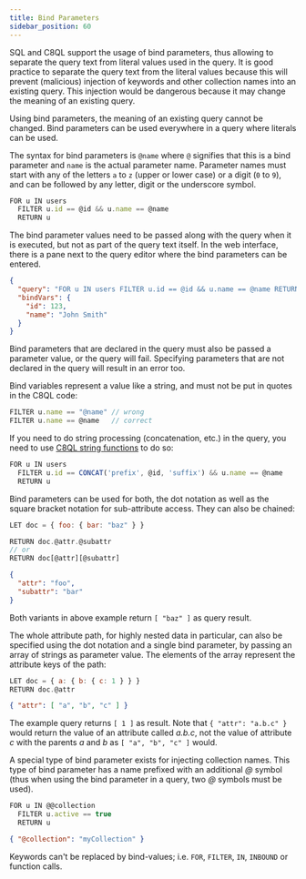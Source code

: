 ```yaml
---
title: Bind Parameters
sidebar_position: 60
---
```


SQL and C8QL support the usage of bind parameters, thus allowing to separate the query text from literal values used in the query. It is good practice to separate the query text from the literal values because this will prevent (malicious) injection of keywords and other collection names into an existing query. This injection would be dangerous because it may change the meaning of an existing query.

Using bind parameters, the meaning of an existing query cannot be changed. Bind parameters can be used everywhere in a query where literals can be used.

The syntax for bind parameters is `@name` where `@` signifies that this is a bind parameter and `name` is the actual parameter name. Parameter names must start with any of the letters `a` to `z` (upper or lower case) or a digit (`0` to `9`), and can be followed by any letter, digit or the underscore symbol.

```js
FOR u IN users
  FILTER u.id == @id && u.name == @name
  RETURN u
```

The bind parameter values need to be passed along with the query when it is executed, but not as part of the query text itself. In the web interface, there is a pane next to the query editor where the bind parameters can be entered.

```json
{
  "query": "FOR u IN users FILTER u.id == @id && u.name == @name RETURN u",
  "bindVars": {
    "id": 123,
    "name": "John Smith"
  }
}
```

Bind parameters that are declared in the query must also be passed a parameter value, or the query will fail. Specifying parameters that are not declared in the query will result in an error too.

Bind variables represent a value like a string, and must not be put in quotes in the C8QL code:

```js
FILTER u.name == "@name" // wrong
FILTER u.name == @name   // correct
```

If you need to do string processing (concatenation, etc.) in the query, you need to use [C8QL string functions](c8ql/functions/string.md) to do so:

```js
FOR u IN users
  FILTER u.id == CONCAT('prefix', @id, 'suffix') && u.name == @name
  RETURN u
```

Bind parameters can be used for both, the dot notation as well as the square bracket notation for sub-attribute access. They can also be chained:

```js
LET doc = { foo: { bar: "baz" } }

RETURN doc.@attr.@subattr
// or
RETURN doc[@attr][@subattr]
```

```json
{
  "attr": "foo",
  "subattr": "bar"
}
```

Both variants in above example return `[ "baz" ]` as query result.

The whole attribute path, for highly nested data in particular, can also be specified using the dot notation and a single bind parameter, by passing an array of strings as parameter value. The elements of the array represent the attribute keys of the path:

```js
LET doc = { a: { b: { c: 1 } } }
RETURN doc.@attr
```

```json
{ "attr": [ "a", "b", "c" ] }
```

The example query returns `[ 1 ]` as result. Note that `{ "attr": "a.b.c" }` would return the value of an attribute called _a.b.c_, not the value of attribute _c_ with the parents _a_ and _b_ as `[ "a", "b", "c" ]` would.

A special type of bind parameter exists for injecting collection names. This type of bind parameter has a name prefixed with an additional _@_ symbol (thus when using the bind parameter in a query, two *@* symbols must be used).

```js
FOR u IN @@collection
  FILTER u.active == true
  RETURN u
```

```json
{ "@collection": "myCollection" }
```

Keywords can't be replaced by bind-values; i.e. `FOR`, `FILTER`, `IN`, `INBOUND` or function calls.
